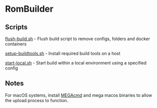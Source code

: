 # RomBuilder

## Scripts

[flush-build.sh](scripts/flush-build.sh) - Flush build script to remove configs, folders and docker containers

[setup-buildtools.sh](scripts/setup-buildtools.sh) - Install required build tools on a host

[start-local.sh](scripts/start-local.sh) - Start build within a local environment using a specified config

## Notes

For macOS systems, install [MEGAcmd](https://github.com/meganz/MEGAcmd) and mega macos binaries to allow the upload process to function.
